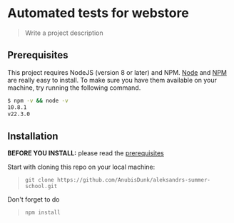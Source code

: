 # Automated tests for webstore

> Write a project description

## Prerequisites

This project requires NodeJS (version 8 or later) and NPM.
[Node](http://nodejs.org/) and [NPM](https://npmjs.org/) are really easy to install.
To make sure you have them available on your machine,
try running the following command.

```sh
$ npm -v && node -v
10.8.1
v22.3.0
```

## Installation

**BEFORE YOU INSTALL:** please read the [prerequisites](#prerequisites)

Start with cloning this repo on your local machine:

> `git clone https://github.com/AnubisDunk/aleksandrs-summer-school.git`<br>

Don't forget to do

> `npm install`
